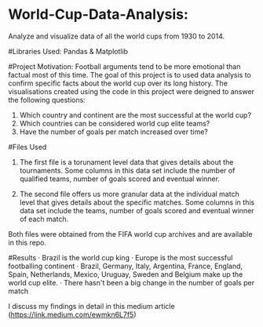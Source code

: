 # World-Cup-Data-Analysis:
Analyze and visualize data of all the world cups from 1930 to 2014.

#Libraries Used: 
Pandas & Matplotlib

#Project Motivation: 
Football arguments tend to be more emotional than factual most of this time.
The goal of this project is to used data analysis to confirm specific facts about the world cup over its long history. 
The visualisations created using the code in this project were deigned to answer the following questions:
1) Which country and continent are the most successful at the world cup?
2) Which countries can be considered world cup elite teams?
3) Have the number of goals per match increased over time?

#Files Used
1) The first file is a torunament level data that gives details about the tournaments. Some columns in this data set include the number of qualified teams, number of goals scored and eventual winner.

2) The second file offers us more granular data at the individual match level that gives details about the specific matches. Some columns in this data set include the teams, number of goals scored and eventual winner of each match.

Both files were obtained from the FIFA world cup archives and are available in this repo.

#Results
· Brazil is the world cup king
· Europe is the most successful footballing continent
· Brazil, Germany, Italy, Argentina, France, England, Spain, Netherlands, Mexico, Uruguay, Sweden and Belgium make up the world cup elite.
· There hasn't been a big change in the number of goals per match

I discuss my findings in detail in this medium article (https://link.medium.com/ewmkn6L7f5)
